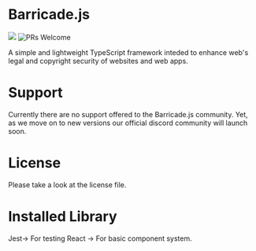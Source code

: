 # Barricade.js

![](https://img.shields.io/badge/free-forever-blue?style=popout)
![PRs Welcome](https://img.shields.io/badge/PRs-welcome-brightgreen.svg)

A simple and lightweight TypeScript framework inteded to enhance web's legal and copyright security of websites and web apps.

# Support
Currently there are no support offered to the Barricade.js community. Yet, as we move on to new versions our official discord community will launch soon.

# License
Please take a look at the license file.

# Installed Library
Jest-> For testing
React -> For basic component system.
